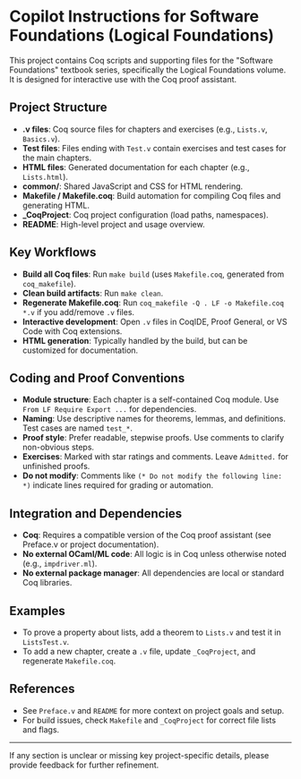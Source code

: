 # Copilot Instructions for Software Foundations (Logical Foundations)

This project contains Coq scripts and supporting files for the "Software Foundations" textbook series, specifically the Logical Foundations volume. It is designed for interactive use with the Coq proof assistant.

## Project Structure
- **.v files**: Coq source files for chapters and exercises (e.g., `Lists.v`, `Basics.v`).
- **Test files**: Files ending with `Test.v` contain exercises and test cases for the main chapters.
- **HTML files**: Generated documentation for each chapter (e.g., `Lists.html`).
- **common/**: Shared JavaScript and CSS for HTML rendering.
- **Makefile / Makefile.coq**: Build automation for compiling Coq files and generating HTML.
- **_CoqProject**: Coq project configuration (load paths, namespaces).
- **README**: High-level project and usage overview.

## Key Workflows
- **Build all Coq files**: Run `make build` (uses `Makefile.coq`, generated from `coq_makefile`).
- **Clean build artifacts**: Run `make clean`.
- **Regenerate Makefile.coq**: Run `coq_makefile -Q . LF -o Makefile.coq *.v` if you add/remove `.v` files.
- **Interactive development**: Open `.v` files in CoqIDE, Proof General, or VS Code with Coq extensions.
- **HTML generation**: Typically handled by the build, but can be customized for documentation.

## Coding and Proof Conventions
- **Module structure**: Each chapter is a self-contained Coq module. Use `From LF Require Export ...` for dependencies.
- **Naming**: Use descriptive names for theorems, lemmas, and definitions. Test cases are named `test_*`.
- **Proof style**: Prefer readable, stepwise proofs. Use comments to clarify non-obvious steps.
- **Exercises**: Marked with star ratings and comments. Leave `Admitted.` for unfinished proofs.
- **Do not modify**: Comments like `(* Do not modify the following line: *)` indicate lines required for grading or automation.

## Integration and Dependencies
- **Coq**: Requires a compatible version of the Coq proof assistant (see Preface.v or project documentation).
- **No external OCaml/ML code**: All logic is in Coq unless otherwise noted (e.g., `impdriver.ml`).
- **No external package manager**: All dependencies are local or standard Coq libraries.

## Examples
- To prove a property about lists, add a theorem to `Lists.v` and test it in `ListsTest.v`.
- To add a new chapter, create a `.v` file, update `_CoqProject`, and regenerate `Makefile.coq`.

## References
- See `Preface.v` and `README` for more context on project goals and setup.
- For build issues, check `Makefile` and `_CoqProject` for correct file lists and flags.

---
If any section is unclear or missing key project-specific details, please provide feedback for further refinement.
